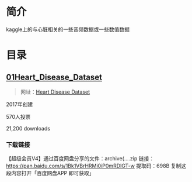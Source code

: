 # 简介
kaggle上的与心脏相关的一些音频数据或一些数值数据

# 目录 

## [01Heart_Disease_Dataset](06项目复现\04kaggle\02数据集\01心脏疾病数据集\01Heart_Disease_Dataset\README.md)

> 网址：[Heart Disease Dataset](https://www.kaggle.com/datasets/johnsmith88/heart-disease-dataset)

2017年创建

570人投票

21,200 downloads


### 下载链接
【超级会员V4】通过百度网盘分享的文件：archive(....zip
链接：https://pan.baidu.com/s/1Bk1VBrHRMi0iP0mRDIGT-w 
提取码：698B 
复制这段内容打开「百度网盘APP 即可获取」









